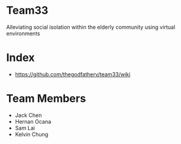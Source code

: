 # Team33

Alleviating social isolation within the elderly community using virtual environments 

# Index 

* https://github.com/thegodfatherv/team33/wiki

# Team Members 

* Jack Chen
* Hernan Ocana 
* Sam Lai 
* Kelvin Chung 
